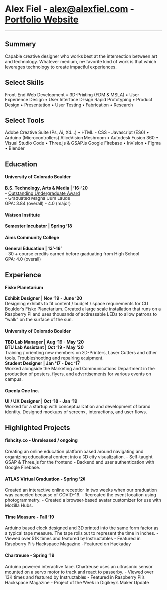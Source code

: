 # **Alex Fiel** - <alex@alexfiel.com> - [Portfolio Website](https://alexfiel.com)

---

## Summary
Capable creative designer who works best at the intersection between art and technology. Whatever medium, my
favorite kind of work is that which leverages technology to create impactful experiences.

## Select Skills  
Front-End Web Development • 3D-Printing (FDM & MSLA) • User Experience Design • User Interface Design
Rapid Prototyping • Product Design • Presentation • User Testing • Fabrication • Research

## Select Tools
Adobe Creative Suite (Ps, Ai, Xd…) • HTML - CSS - Javascript (ES6) • Arduino (Microcontrollers)
AliceVision Meshroom • Autodesk Fusion 360 • Visual Studio Code • Three.js & GSAP.js
Google Firebase • InVision • Figma • Blender

## Education   
#### University of Colorado Boulder
  **B.S. Technology, Arts & Media | ‘16-’20**     
    - [Outstanding Undergraduate Award](https://bit.ly/FielBio)    
    - Graduated Magna Cum Laude  
      GPA: 3.84 (overall) - 4.0 (major)  

#### Watson Institute
  **Semester Incubator | Spring ‘18**    

#### Aims Community College
  **General Education | 13’-16’**    
    - 30 + course credits earned before graduating from High School  
      GPA: 4.0 (overall)

## Experience
#### Fiske Planetarium
  **Exhibit Designer | Nov ‘19 - June ‘20**    
    Designing exhibits to fit content / budget / space requirements for CU
    Boulder’s Fiske Planetarium. Created a large scale installation that runs on
    a Raspberry Pi and uses thousands of addressable LEDs to allow patrons to
    “walk” on the surface of the sun.

#### University of Colorado Boulder
  **TBD Lab Manager | Aug ‘19 - May ‘20**   
  **BTU Lab Assistant | Oct ‘19 - May ‘20**    
    Training / orienting new members on 3D-Printers, Laser Cutters and other
    tools. Troubleshooting and repairing equipment.  
  **Student Designer | Jan ‘17 - Dec ‘17**    
    Worked alongside the Marketing and Communications Department in the
    production of posters, flyers, and advertisements for various events on
    campus.

#### Openly One Inc.
  **UI / UX Designer | Oct ‘18 - Jan ‘19**  
    Worked for a startup with conceptualization and development of brand
    identity. Designed mockups of screens , interactions, and user flows.

## Highlighted Projects
#### fishcity.co - Unreleased / ongoing
  Creating an online education platform based around navigating and organizing educational content into a 3D city visualization.
    - Self-taught GSAP & Three.js for the frontend
    - Backend and user authentication with Google Firebase.

#### ATLAS Virtual Graduation - Spring ‘20
  Created an interactive online reception in two weeks when our graduation was canceled because of COVID-19.
    - Recreated the event location using photogrammetry.
    - Created a browser-based avatar customizer for use with Mozilla Hubs.

#### Time Measure - Fall ‘19
  Arduino based clock designed and 3D printed into the same form factor as a
  typical tape measure. The tape rolls out to represent the time in inches.
    - Viewed over 51K times and featured by Instructables
    - Featured in Raspberry Pi’s Hackspace Magazine
    - Featured on Hackaday

#### Chartreuse - Spring ‘19
  Arduino powered interactive face. Chartreuse uses an ultrasonic sensor
  mounted on a servo motor to track and react to passerby.
    - Viewed over 13K times and featured by Instructables
    - Featured in Raspberry Pi’s Hackspace Magazine
    - Project of the Week in Digikey’s Maker Update
